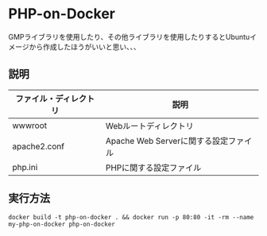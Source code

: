 # PHP-on-Docker

GMPライブラリを使用したり、その他ライブラリを使用したりするとUbuntuイメージから作成したほうがいいと思い、、、

## 説明

| ファイル・ディレクトリ | 説明 |
| ---- | ---- |
| wwwroot | Webルートディレクトリ |
| apache2.conf | Apache Web Serverに関する設定ファイル |
| php.ini | PHPに関する設定ファイル |

## 実行方法

```shell
docker build -t php-on-docker . && docker run -p 80:80 -it -rm --name my-php-on-docker php-on-docker
```

